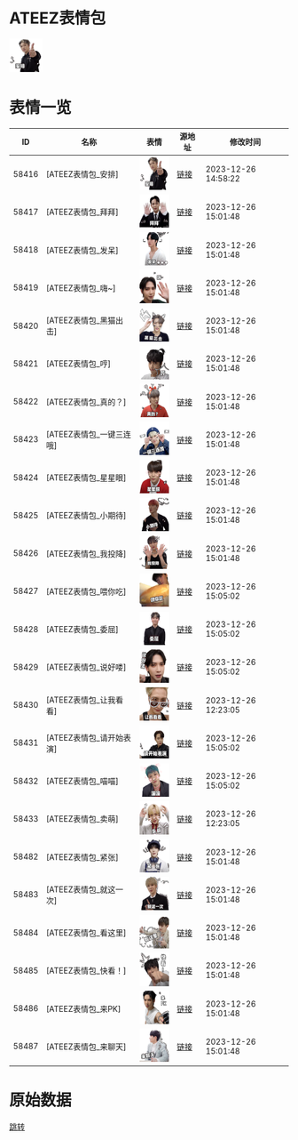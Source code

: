 # ATEEZ表情包

<img src="./cover.png" height="60" alt="cover" />

# 表情一览

|ID|名称|表情|源地址|修改时间|
|----|----|----|----|----|
|58416|[ATEEZ表情包_安排]|<img src="./pic/058416_%5BATEEZ表情包_安排%5D.png" height="60" alt="安排"/>|[链接](https://i0.hdslb.com/bfs/emote/63cb878eaed46e6f946f6838956ebd477c9d68fa.png)|2023-12-26 14:58:22|
|58417|[ATEEZ表情包_拜拜]|<img src="./pic/058417_%5BATEEZ表情包_拜拜%5D.png" height="60" alt="拜拜"/>|[链接](https://i0.hdslb.com/bfs/emote/e7d7df54b975dd9c8afe36ec1e6701c4bcf7f6d6.png)|2023-12-26 15:01:48|
|58418|[ATEEZ表情包_发呆]|<img src="./pic/058418_%5BATEEZ表情包_发呆%5D.png" height="60" alt="发呆"/>|[链接](https://i0.hdslb.com/bfs/emote/60548563ce8d0b658d3a7b3b3dc8fb926c7c700c.png)|2023-12-26 15:01:48|
|58419|[ATEEZ表情包_嗨~]|<img src="./pic/058419_%5BATEEZ表情包_嗨~%5D.png" height="60" alt="嗨~"/>|[链接](https://i0.hdslb.com/bfs/emote/b607ae00fdd0ac49d180259777b498ffa875359c.png)|2023-12-26 15:01:48|
|58420|[ATEEZ表情包_黑猫出击]|<img src="./pic/058420_%5BATEEZ表情包_黑猫出击%5D.png" height="60" alt="黑猫出击"/>|[链接](https://i0.hdslb.com/bfs/emote/ea44a0d35eed4abd3547f219e9cfd0f65f52605f.png)|2023-12-26 15:01:48|
|58421|[ATEEZ表情包_哼]|<img src="./pic/058421_%5BATEEZ表情包_哼%5D.png" height="60" alt="哼"/>|[链接](https://i0.hdslb.com/bfs/emote/bcadaea1737f0d5dad6bd5ac71327038ecd192d2.png)|2023-12-26 15:01:48|
|58422|[ATEEZ表情包_真的？]|<img src="./pic/058422_%5BATEEZ表情包_真的？%5D.png" height="60" alt="真的？"/>|[链接](https://i0.hdslb.com/bfs/emote/d018fccc5031a0cd93b4c4249b26ce7a584c9ee1.png)|2023-12-26 15:01:48|
|58423|[ATEEZ表情包_一键三连哦]|<img src="./pic/058423_%5BATEEZ表情包_一键三连哦%5D.png" height="60" alt="一键三连哦"/>|[链接](https://i0.hdslb.com/bfs/emote/06cf327598423d9ae66a9116533176db69b769db.png)|2023-12-26 15:01:48|
|58424|[ATEEZ表情包_星星眼]|<img src="./pic/058424_%5BATEEZ表情包_星星眼%5D.png" height="60" alt="星星眼"/>|[链接](https://i0.hdslb.com/bfs/emote/624a26ce15bdf5b36b71e06f2edf2cfe1ab6421b.png)|2023-12-26 15:01:48|
|58425|[ATEEZ表情包_小期待]|<img src="./pic/058425_%5BATEEZ表情包_小期待%5D.png" height="60" alt="小期待"/>|[链接](https://i0.hdslb.com/bfs/emote/3fae816c327a48c6c2242f2e3cbd442b8d07609a.png)|2023-12-26 15:01:48|
|58426|[ATEEZ表情包_我投降]|<img src="./pic/058426_%5BATEEZ表情包_我投降%5D.png" height="60" alt="我投降"/>|[链接](https://i0.hdslb.com/bfs/emote/4201608c70b933d652d4b8ae0cd40ee59b93e6d5.png)|2023-12-26 15:01:48|
|58427|[ATEEZ表情包_喂你吃]|<img src="./pic/058427_%5BATEEZ表情包_喂你吃%5D.png" height="60" alt="喂你吃"/>|[链接](https://i0.hdslb.com/bfs/emote/3e349580c5f38f519c7c844afd3cfdee5eedac83.png)|2023-12-26 15:05:02|
|58428|[ATEEZ表情包_委屈]|<img src="./pic/058428_%5BATEEZ表情包_委屈%5D.png" height="60" alt="委屈"/>|[链接](https://i0.hdslb.com/bfs/emote/538362bd9f13573b9f2cb7fefc401c40922c514d.png)|2023-12-26 15:05:02|
|58429|[ATEEZ表情包_说好喽]|<img src="./pic/058429_%5BATEEZ表情包_说好喽%5D.png" height="60" alt="说好喽"/>|[链接](https://i0.hdslb.com/bfs/emote/70e7ea095b84ee898818a18ad7b8f67383c11bc2.png)|2023-12-26 15:05:02|
|58430|[ATEEZ表情包_让我看看]|<img src="./pic/058430_%5BATEEZ表情包_让我看看%5D.png" height="60" alt="让我看看"/>|[链接](https://i0.hdslb.com/bfs/emote/6955f47b43961f68c2d71b8284ae1c480d3f95fe.png)|2023-12-26 12:23:05|
|58431|[ATEEZ表情包_请开始表演]|<img src="./pic/058431_%5BATEEZ表情包_请开始表演%5D.png" height="60" alt="请开始表演"/>|[链接](https://i0.hdslb.com/bfs/emote/da1207a2656f362e97a516cd2a43a435984f96b9.png)|2023-12-26 15:05:02|
|58432|[ATEEZ表情包_喵喵]|<img src="./pic/058432_%5BATEEZ表情包_喵喵%5D.png" height="60" alt="喵喵"/>|[链接](https://i0.hdslb.com/bfs/emote/4af3816e17a8e0b783b6424f727f51b42e068669.png)|2023-12-26 15:05:02|
|58433|[ATEEZ表情包_卖萌]|<img src="./pic/058433_%5BATEEZ表情包_卖萌%5D.png" height="60" alt="卖萌"/>|[链接](https://i0.hdslb.com/bfs/emote/640d46925b965904f028c52103bdf871fc25746b.png)|2023-12-26 12:23:05|
|58482|[ATEEZ表情包_紧张]|<img src="./pic/058482_%5BATEEZ表情包_紧张%5D.png" height="60" alt="紧张"/>|[链接](https://i0.hdslb.com/bfs/emote/5745e6965bbbe0f7aec865526a2b67b871535c36.png)|2023-12-26 15:01:48|
|58483|[ATEEZ表情包_就这一次]|<img src="./pic/058483_%5BATEEZ表情包_就这一次%5D.png" height="60" alt="就这一次"/>|[链接](https://i0.hdslb.com/bfs/emote/a79454882727f7af0c29039b317ddd7955359c89.png)|2023-12-26 15:01:48|
|58484|[ATEEZ表情包_看这里]|<img src="./pic/058484_%5BATEEZ表情包_看这里%5D.png" height="60" alt="看这里"/>|[链接](https://i0.hdslb.com/bfs/emote/74fe171e422fd1198a0ff5612cb8453a3c36b5c2.png)|2023-12-26 15:01:48|
|58485|[ATEEZ表情包_快看！]|<img src="./pic/058485_%5BATEEZ表情包_快看！%5D.png" height="60" alt="快看！"/>|[链接](https://i0.hdslb.com/bfs/emote/275c04b1f099aef7cb2468aed670d78a1794a87f.png)|2023-12-26 15:01:48|
|58486|[ATEEZ表情包_来PK]|<img src="./pic/058486_%5BATEEZ表情包_来PK%5D.png" height="60" alt="来PK"/>|[链接](https://i0.hdslb.com/bfs/emote/a981a195a70f268cf99d41880a625e7b6fb5b118.png)|2023-12-26 15:01:48|
|58487|[ATEEZ表情包_来聊天]|<img src="./pic/058487_%5BATEEZ表情包_来聊天%5D.png" height="60" alt="来聊天"/>|[链接](https://i0.hdslb.com/bfs/emote/ccfd7d43eb85e121d4e229bdaaad773e2e960cae.png)|2023-12-26 15:01:48|

# 原始数据

[跳转](./raw.json)

